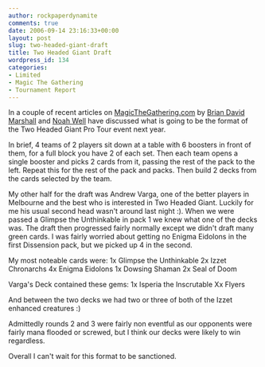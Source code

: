 ```yaml
---
author: rockpaperdynamite
comments: true
date: 2006-09-14 23:16:33+00:00
layout: post
slug: two-headed-giant-draft
title: Two Headed Giant Draft
wordpress_id: 134
categories:
- Limited
- Magic The Gathering
- Tournament Report
---
```


In a couple of recent articles on [MagicTheGathering.com](MagicTheGathering.com) by [Brian David Marshall](http://www.wizards.com/default.asp?x=mtgcom/daily/bd243) and [Noah Well](http://www.wizards.com/default.asp?x=mtgcom/daily/nw20) have discussed what is going to be the format of the Two Headed Giant Pro Tour event next year.

In brief, 4 teams of 2 players sit down at a table with 6 boosters in front of them, for a full block you have 2 of each set. Then each team opens a single booster and picks 2 cards from it, passing the rest of the pack to the left. Repeat this for the rest of the pack and packs. Then build 2 decks from the cards selected by the team.

My other half for the draft was Andrew Varga, one of the better players in Melbourne and the best who is interested in Two Headed Giant. Luckily for me his usual second head wasn't around last night :). When we were passed a Glimpse the Unthinkable in pack 1 we knew what one of the decks was. The draft then  progressed fairly normally except we didn't draft many green cards. I was fairly worried about getting no Enigma Eidolons in the first Dissension pack, but we picked up 4 in the second.<!-- more -->

My most noteable cards were:
1x Glimpse the Unthinkable
2x Izzet Chronarchs
4x Enigma Eidolons
1x Dowsing Shaman
2x Seal of Doom

Varga's Deck contained these gems:
1x Isperia the Inscrutable
Xx Flyers

And between the two decks we had two or three of both of the Izzet enhanced creatures :)

Admittedly rounds 2 and 3 were fairly non eventful as our opponents were fairly mana flooded or screwed, but I think our decks were likely to win regardless.

Overall I can't wait for this format to be sanctioned.
